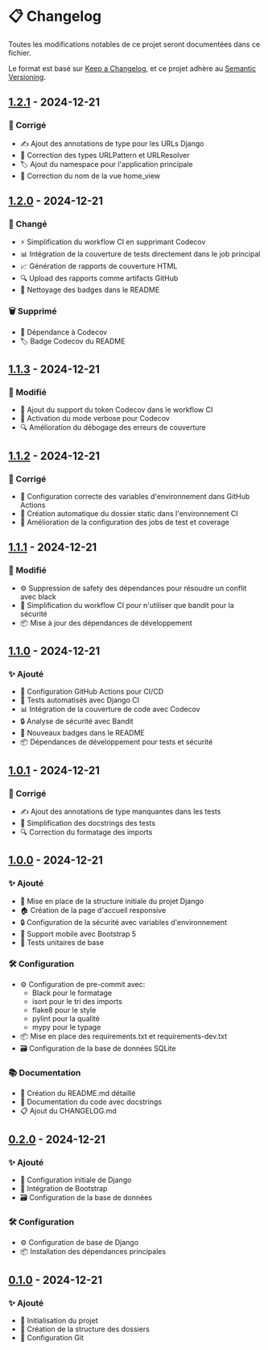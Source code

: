 # 📋 Changelog

Toutes les modifications notables de ce projet seront documentées dans ce fichier.

Le format est basé sur [Keep a Changelog](https://keepachangelog.com/fr/1.1.0/),
et ce projet adhère au [Semantic Versioning](https://semver.org/spec/v2.0.0.html).

## [1.2.1] - 2024-12-21

### 🔧 Corrigé
- ✍️ Ajout des annotations de type pour les URLs Django
- 🔄 Correction des types URLPattern et URLResolver
- 🏷️ Ajout du namespace pour l'application principale
- 🐛 Correction du nom de la vue home_view

## [1.2.0] - 2024-12-21

### 🔄 Changé
- ⚡️ Simplification du workflow CI en supprimant Codecov
- 📊 Intégration de la couverture de tests directement dans le job principal
- 📈 Génération de rapports de couverture HTML
- 🔍 Upload des rapports comme artifacts GitHub
- 🧹 Nettoyage des badges dans le README

### 🗑️ Supprimé
- 🔌 Dépendance à Codecov
- 🏷️ Badge Codecov du README

## [1.1.3] - 2024-12-21

### 🔧 Modifié
- 🔑 Ajout du support du token Codecov dans le workflow CI
- 📝 Activation du mode verbose pour Codecov
- 🔍 Amélioration du débogage des erreurs de couverture

## [1.1.2] - 2024-12-21

### 🐛 Corrigé
- 🔐 Configuration correcte des variables d'environnement dans GitHub Actions
- 📁 Création automatique du dossier static dans l'environnement CI
- 🔧 Amélioration de la configuration des jobs de test et coverage

## [1.1.1] - 2024-12-21

### 🔧 Modifié
- ⚙️ Suppression de safety des dépendances pour résoudre un conflit avec black
- 🔄 Simplification du workflow CI pour n'utiliser que bandit pour la sécurité
- 📦 Mise à jour des dépendances de développement

## [1.1.0] - 2024-12-21

### ✨ Ajouté
- 🔄 Configuration GitHub Actions pour CI/CD
- 🧪 Tests automatisés avec Django CI
- 📊 Intégration de la couverture de code avec Codecov
- 🔒 Analyse de sécurité avec Bandit
- 📝 Nouveaux badges dans le README
- 📦 Dépendances de développement pour tests et sécurité

## [1.0.1] - 2024-12-21

### 🐛 Corrigé
- ✍️ Ajout des annotations de type manquantes dans les tests
- 📝 Simplification des docstrings des tests
- 🔍 Correction du formatage des imports

## [1.0.0] - 2024-12-21

### ✨ Ajouté
- 🎨 Mise en place de la structure initiale du projet Django
- 🏠 Création de la page d'accueil responsive
- 🔒 Configuration de la sécurité avec variables d'environnement
- 📱 Support mobile avec Bootstrap 5
- 🧪 Tests unitaires de base

### 🛠️ Configuration
- ⚙️ Configuration de pre-commit avec:
  - Black pour le formatage
  - isort pour le tri des imports
  - flake8 pour le style
  - pylint pour la qualité
  - mypy pour le typage
- 📦 Mise en place des requirements.txt et requirements-dev.txt
- 🗃️ Configuration de la base de données SQLite

### 📚 Documentation
- 📖 Création du README.md détaillé
- 📝 Documentation du code avec docstrings
- 📋 Ajout du CHANGELOG.md

## [0.2.0] - 2024-12-21

### ✨ Ajouté
- 🎨 Configuration initiale de Django
- 📱 Intégration de Bootstrap
- 🗃️ Configuration de la base de données

### 🛠️ Configuration
- ⚙️ Configuration de base de Django
- 📦 Installation des dépendances principales

## [0.1.0] - 2024-12-21

### ✨ Ajouté
- 🎉 Initialisation du projet
- 📁 Création de la structure des dossiers
- 📝 Configuration Git

[1.2.1]: https://github.com/Brechoire/MonAvesnois/releases/tag/v1.2.1
[1.2.0]: https://github.com/Brechoire/MonAvesnois/releases/tag/v1.2.0
[1.1.3]: https://github.com/Brechoire/MonAvesnois/releases/tag/v1.1.3
[1.1.2]: https://github.com/Brechoire/MonAvesnois/releases/tag/v1.1.2
[1.1.1]: https://github.com/Brechoire/MonAvesnois/releases/tag/v1.1.1
[1.1.0]: https://github.com/Brechoire/MonAvesnois/releases/tag/v1.1.0
[1.0.1]: https://github.com/Brechoire/MonAvesnois/releases/tag/v1.0.1
[1.0.0]: https://github.com/Brechoire/MonAvesnois/releases/tag/v1.0.0
[0.2.0]: https://github.com/Brechoire/MonAvesnois/releases/tag/v0.2.0
[0.1.0]: https://github.com/Brechoire/MonAvesnois/releases/tag/v0.1.0
